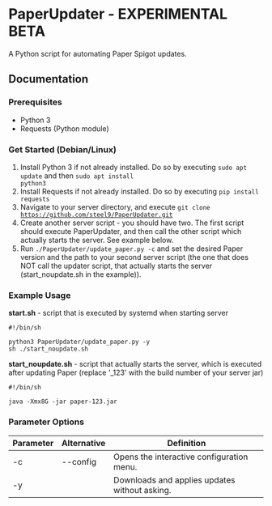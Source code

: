 # PaperUpdater - EXPERIMENTAL BETA
A Python script for automating Paper Spigot updates.

## Documentation
### Prerequisites
- Python 3
- Requests (Python module)

### Get Started (Debian/Linux)
1. Install Python 3 if not already installed. Do so by executing <code>sudo apt update</code> and then <code>sudo apt install python3</code>
2. Install Requests if not already installed. Do so by executing <code>pip install requests</code>
3. Navigate to your server directory, and execute <code>git clone https://github.com/steel9/PaperUpdater.git</code>
4. Create another server script - you should have two. The first script should execute PaperUpdater, and then call the other script which actually starts the server. See example below.
5. Run <code>./PaperUpdater/update_paper.py -c</code> and set the desired Paper version and the path to your second server script (the one that does NOT call the updater script, that actually starts the server (start_noupdate.sh in the example)).


### Example Usage
**start.sh** - script that is executed by systemd when starting server

    #!/bin/sh

    python3 PaperUpdater/update_paper.py -y
    sh ./start_noupdate.sh
**start_noupdate.sh** - script that actually starts the server, which is executed after updating Paper (replace '\_123' with the build number of your server jar)

    #!/bin/sh

    java -Xmx8G -jar paper-123.jar

### Parameter Options
|Parameter|Alternative|Definition|
|---|---|---|
|-c|--config|Opens the interactive configuration menu.|
|-y||Downloads and applies updates without asking.|
